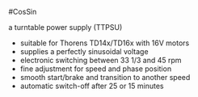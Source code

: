 #CosSin 

a turntable power supply (TTPSU)

* suitable for Thorens TD14x/TD16x with 16V motors
* supplies a perfectly sinusoidal voltage
* electronic switching between 33 1/3 and 45 rpm
* fine adjustment for speed and phase position
* smooth start/brake and transition to another speed
* automatic switch-off after 25 or 15 minutes
